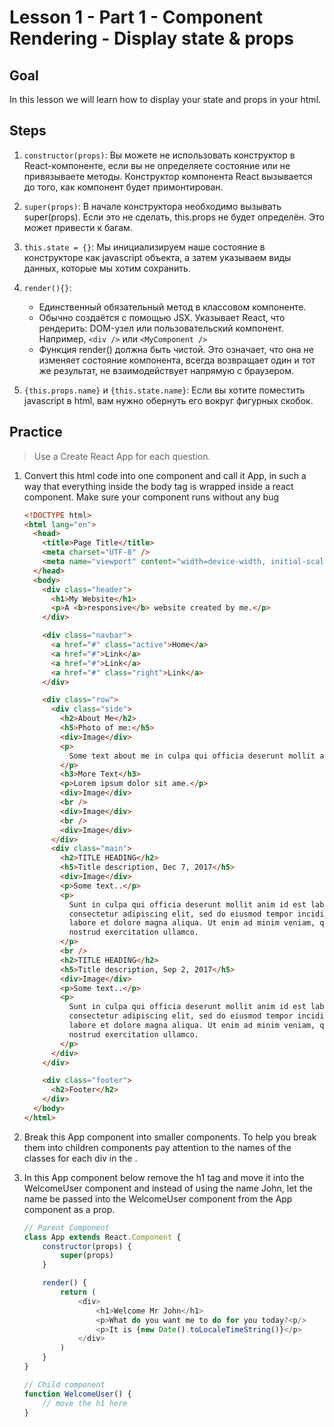 # Lesson 1 - Part 1 - Component Rendering - Display state & props

## Goal

In this lesson we will learn how to display your state and props in your html.

## Steps

1. `constructor(props)`: Вы можете не использовать конструктор в React-компоненте, если вы не определяете состояние или не привязываете методы. Конструктор компонента React вызывается до того, как компонент будет примонтирован.

2. `super(props)`: В начале конструктора необходимо вызывать super(props). Если это не сделать, this.props не будет определён. Это может привести к багам.

3. `this.state = {}`: Мы инициализируем наше состояние в конструкторе как javascript объекта, а затем указываем виды данных, которые мы хотим сохранить.

4. `render(){}`:

   - Eдинственный обязательный метод в классовом компоненте.
   - Обычно создаётся с помощью JSX. Указывает React, что рендерить: DOM-узел или пользовательский компонент. Например, `<div />` или `<MyComponent />`
   - Функция render() должна быть чистой. Это означает, что она не изменяет состояние компонента, всегда возвращает один и тот же результат, не взаимодействует напрямую с браузером.

5. `{this.props.name}` и `{this.state.name}`: Если вы хотите поместить javascript в html, вам нужно обернуть его вокруг фигурных скобок.

## Practice

> Use a Create React App for each question.

1.  Convert this html code into one component and call it App, in such a way that everything inside the body tag is wrapped inside a react component. Make sure your component runs without any bug

    ```html
    <!DOCTYPE html>
    <html lang="en">
      <head>
        <title>Page Title</title>
        <meta charset="UTF-8" />
        <meta name="viewport" content="width=device-width, initial-scale=1" />
      </head>
      <body>
        <div class="header">
          <h1>My Website</h1>
          <p>A <b>responsive</b> website created by me.</p>
        </div>

        <div class="navbar">
          <a href="#" class="active">Home</a>
          <a href="#">Link</a>
          <a href="#">Link</a>
          <a href="#" class="right">Link</a>
        </div>

        <div class="row">
          <div class="side">
            <h2>About Me</h2>
            <h5>Photo of me:</h5>
            <div>Image</div>
            <p>
              Some text about me in culpa qui officia deserunt mollit anim..
            </p>
            <h3>More Text</h3>
            <p>Lorem ipsum dolor sit ame.</p>
            <div>Image</div>
            <br />
            <div>Image</div>
            <br />
            <div>Image</div>
          </div>
          <div class="main">
            <h2>TITLE HEADING</h2>
            <h5>Title description, Dec 7, 2017</h5>
            <div>Image</div>
            <p>Some text..</p>
            <p>
              Sunt in culpa qui officia deserunt mollit anim id est laborum
              consectetur adipiscing elit, sed do eiusmod tempor incididunt ut
              labore et dolore magna aliqua. Ut enim ad minim veniam, quis
              nostrud exercitation ullamco.
            </p>
            <br />
            <h2>TITLE HEADING</h2>
            <h5>Title description, Sep 2, 2017</h5>
            <div>Image</div>
            <p>Some text..</p>
            <p>
              Sunt in culpa qui officia deserunt mollit anim id est laborum
              consectetur adipiscing elit, sed do eiusmod tempor incididunt ut
              labore et dolore magna aliqua. Ut enim ad minim veniam, quis
              nostrud exercitation ullamco.
            </p>
          </div>
        </div>

        <div class="footer">
          <h2>Footer</h2>
        </div>
      </body>
    </html>
    ```

2.  Break this App component into smaller components. To help you break them into children components pay attention to the names of the classes for each div in the <body></body>.

3.  In this App component below remove the h1 tag and move it into the WelcomeUser component and instead of using the name John, let the name be passed into the WelcomeUser component from the App component as a prop.

    ```javascript
    // Parent Component
    class App extends React.Component {
        constructor(props) {
            super(props)
        }

        render() {
            return (
                <div>
                    <h1>Welcome Mr John</h1>
                    <p>What do you want me to do for you today?<p/>
                    <p>It is {new Date().toLocaleTimeString()}</p>
                </div>
            )
        }
    }

    // Child component
    function WelcomeUser() {
        // move the h1 here
    }
    ```
